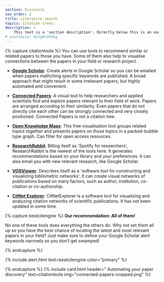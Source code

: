 ```yaml
---
section: Discovery
nav_order: 2
title: Literature search
topics: Citation trees; 
description: >
    This text is a 'section description'. Directly below this is an example section video embed. This demonstrates the front matter options in action.
# youtubeid: moJgWrD6dwg
---
```


{% capture citationtools %}
You can use tools to recommend similar or related papers to those you have. Some of them also help to visualise connections between the papers in your field or research project. 

- **[Google Scholar](https://scholar.google.com/scholar_alerts?view_op=list_alerts&hl=en)**: Create alerts in Google Scholar so you can be emailed when papers mathching specific keywords are published. A broad approach that might result in some irrelevant papers, but highly automated and convenient. 

- **[Connected Papers](https://www.connectedpapers.com)**: A visual tool to help researchers and applied scientists find and explore papers relevant to their field of work. Papers are arranged according to their similarity. Even papers that do not directly cite each other can be strongly connected and very closely positioned. Connected Papers is not a citation tree.

- **[Open Knowledge Maps](https://openknowledgemaps.org)**: This free visualisation tool groups related topics together and presents papers on those topics in a packed-bubble type graph. Can filter for open access resources. 

- **[ResearchRabbit](https://www.researchrabbit.ai)**: Billing itself as 'Spotify for researchers', ResearchRabbit is the newest of the tools here. It generates recommendations based on your library and your preferences. It can also email you with new relevant research, like Google Scholar.

- **[VOSViewer](https://www.vosviewer.com)**: Describes itself as a 'software tool for constructing and visualizing bibliometric networks'. It can create visual networks of publications based on many factors, such as author, institution, co-citation or co-authorship.

- **[CitNet Explorer](https://www.citnetexplorer.nl/)**: CitNetExplorer is a software tool for visualizing and analyzing citation networks of scientific publications. It has not been updated in some time. 

{% capture bestcitengine %}
**Our recommendation: All of them!**

No one of these tools does everything the others do. Why not set them all up so you have the best chance of locating the latest and most relevant papers in your field? Just make sure to define your Google Scholar alert keywords narrowly so you don't get swamped!

{% endcapture %}

{% include alert.html text=bestcitengine color="primary" %}

{% endcapture %}
{% include card.html header="<i class='fas fa-tree'></i> Automating your paper discovery" text=citationtools img="connected-papers-cropped.png" %}